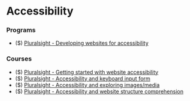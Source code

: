 # Accessibility

### Programs
* ($) [Pluralsight - Developing websites for accessibility](pluralsight.com/paths/developing-websites-for-accessibility)

### Courses
* ($) [Pluralsight - Getting started with website accessibility](https://www.pluralsight.com/courses/developing-websites-accessibility-getting-started)
* ($) [Pluralsight - Accessibility and keyboard input form](https://www.pluralsight.com/courses/accessibility-keyboard-input-forms)
* ($) [Pluralsight - Accessibility and exploring images/media](https://www.pluralsight.com/courses/accessibility-exploring-images-media)
* ($) [Pluralsight - Accessibility and website structure comprehension](https://www.pluralsight.com/courses/accessibility-website-structure-comprehension)
